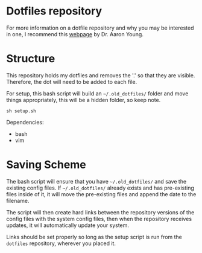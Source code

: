 # Dotfiles repository

For more information on a dotfile repository and why you may be interested in one, I recommend this [webpage](https://geekdude.github.io/tech/dotfiles/) by Dr. Aaron Young.

# Structure

This repository holds my dotfiles and removes the '.' so that they are visible. Therefore, the dot will need to be added to each file.

For setup, this bash script will build an `~/.old_dotfiles/` folder and move things appropriately, this will be a hidden folder, so keep note.
```
sh setup.sh
```

Dependencies:

- bash
- vim

# Saving Scheme

The bash script will ensure that you have `~/.old_dotfiles/` and save the existing config files. If `~/.old_dotfiles/` already exists and has pre-existing files inside of it, it will move the pre-existing files and append the date to the filename.

The script will then create hard links between the repository versions of the config files with the system config files, then when the repository receives updates, it will automatically update your system.

Links should be set properly so long as the setup script is run from the `dotfiles` repository, wherever you placed it.

